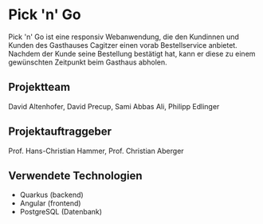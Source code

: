 # Pick 'n' Go  
Pick 'n' Go ist eine responsiv Webanwendung, die den Kundinnen und Kunden des Gasthauses Cagitzer einen vorab Bestellservice anbietet. 
Nachdem der Kunde seine Bestellung bestätigt hat, kann er diese zu einem gewünschten Zeitpunkt beim Gasthaus abholen.

## Projektteam
David Altenhofer, David Precup, Sami Abbas Ali, Philipp Edlinger
  
## Projektauftraggeber
Prof. Hans-Christian Hammer, Prof. Christian Aberger

## Verwendete Technologien
- Quarkus (backend)
- Angular (frontend)
- PostgreSQL (Datenbank)
